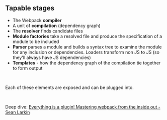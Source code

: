 ## Tapable stages

   * The Webpack **compiler**
   * A unit of **compilation** (dependency graph)
   * The **resolver** finds candidate files
   * **Module factories** take a resolved file and produce the specification of a module to be included
   * **Parser** parses a module and builds a syntax tree to examine the module for any inclusion or dependencies. Loaders transform non JS to JS (so they'll always have JS dependencies)
   * **Templates** - how the dependency graph of the compilation tie together to form output

</br>

Each of these elements are exposed and can be plugged into.

</br>

Deep dive: [Everything is a plugin! Mastering webpack from the inside out - Sean Larkin](https://www.youtube.com/watch?v=4tQiJaFzuJ8)
